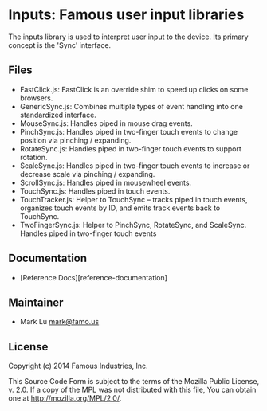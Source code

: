Inputs: Famous user input libraries
===================================

The inputs library is used to interpret user input to the device. Its primary 
concept is the 'Sync' interface.


## Files

- FastClick.js: FastClick is an override shim to speed up clicks on some browsers.
- GenericSync.js: Combines multiple types of event handling into one standardized interface.
- MouseSync.js:  Handles piped in mouse drag events.
- PinchSync.js: Handles piped in two-finger touch events to change position via 
  pinching / expanding.
- RotateSync.js:  Handles piped in two-finger touch events to support rotation.
- ScaleSync.js:  Handles piped in two-finger touch events to increase or 
  decrease scale via pinching / expanding.
- ScrollSync.js: Handles piped in mousewheel events.
- TouchSync.js: Handles piped in touch events.
- TouchTracker.js: Helper to TouchSync – tracks piped in touch events, organizes 
  touch events by ID, and emits track events back to TouchSync.
- TwoFingerSync.js:  Helper to PinchSync, RotateSync, and ScaleSync. Handles 
  piped in two-finger touch events


## Documentation

- [Reference Docs][reference-documentation]


## Maintainer

- Mark Lu <mark@famo.us>


## License

Copyright (c) 2014 Famous Industries, Inc.

This Source Code Form is subject to the terms of the Mozilla Public License, 
v. 2.0. If a copy of the MPL was not distributed with this file, You can obtain 
one at http://mozilla.org/MPL/2.0/.


